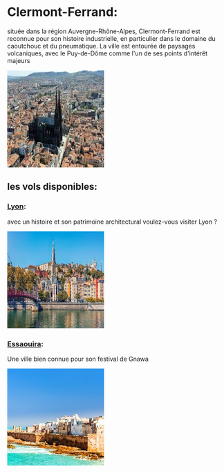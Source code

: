# Clermont-Ferrand:
située dans la région Auvergne-Rhône-Alpes, Clermont-Ferrand est reconnue pour son histoire industrielle, en particulier dans le domaine du caoutchouc et du pneumatique. La ville est entourée de paysages volcaniques, avec le Puy-de-Dôme comme l'un de ses points d'intérêt majeurs

![Clermont-Ferrand](../ressources/clermont-ferrand.jpg)

## les vols disponibles:
### [Lyon](Lyon.md):
avec un histoire et son patrimoine architectural voulez-vous visiter Lyon  ?

![Lyon](../ressources/lyon.jpg)

### [Essaouira](Essaouira.md):
Une ville bien connue pour son festival de Gnawa

![Esssaouira](../ressources/essouira.jpeg)
